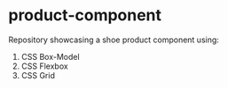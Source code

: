 # product-component

Repository showcasing a shoe product component using:

1. CSS Box-Model
2. CSS Flexbox
3. CSS Grid
